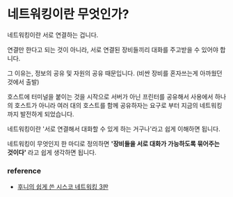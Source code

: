 # 네트워킹이란 무엇인가?

네트워킹이란 서로 연결하는 겁니다.

연결만 한다고 되는 것이 아니라, 서로 연결된 장비들끼리 대화를 주고받을 수 있어야 합니다.

그 이유는, 정보의 공유 및 자원의 공유 때문입니다. (비싼 장비를 혼자쓰는게 아까웠던 것에서 출발)

호스트에 터미널을 붙이는 것을 시작으로 서버가 아닌 프린터를 공유해서 사용에서 하나의 호스트가 아니라 여러 대의 호스트를 함께 공유하자는 요구로 부터 지금의 네트워킹까지 발전하게 되었습니다.

네트워킹이란 '서로 연결해서 대화할 수 있게 하는 거구나'라고 쉽게 이해하면 됩니다.

네트워킹이 무엇인지 한 마디로 정의하면 **'장비들을 서로 대화가 가능하도록 묶어주는 것이다'** 라고 쉽게 생각하면 됩니다.

### reference

- [후니의 쉽게 쓴 시스코 네트워킹 3판](http://www.kyobobook.co.kr/product/detailViewKor.laf?ejkGb=KOR&linkClass=33090101&barcode=9788931551167)
